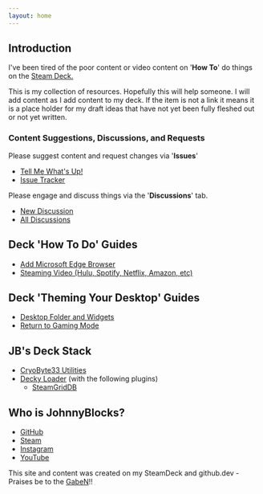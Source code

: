 ```yaml
---
layout: home
---
```

## Introduction

I've been tired of the poor content or video content on '**How To**' do things on the [Steam Deck.](https://store.steampowered.com/steamdeck)

This is my collection of resources.  Hopefully this will help someone.
I will add content as I add content to my deck.  If the item is not a link it means it is a place holder for my draft ideas that have not yet been fully fleshed out or not yet written.

### Content Suggestions, Discussions, and Requests

Please suggest content and request changes via '**Issues**'

- [Tell Me What's Up!](https://github.com/JohnnyBlocks/SteamDeck/issues/new/choose)
- [Issue Tracker](https://github.com/JohnnyBlocks/SteamDeck/issues)

Please engage and discuss things via the '**Discussions**' tab.  

- [New Discussion](https://github.com/JohnnyBlocks/SteamDeck/discussions/new)
- [All Discussions](https://github.com/JohnnyBlocks/SteamDeck/discussions)

## Deck '**How To Do**' Guides

- [Add Microsoft Edge Browser](microsoft_edge.md)
- [Steaming Video (Hulu, Spotify, Netflix, Amazon, etc)](video_streaming_services.md)

## Deck '**Theming Your Desktop**' Guides

- [Desktop Folder and Widgets](clean_desktop.md)
- [Return to Gaming Mode](return_to_gaming_mode.md)

## JB's Deck Stack

- [CryoByte33 Utilities](https://github.com/CryoByte33/steam-deck-utilities)
- [Decky Loader](https://github.com/SteamDeckHomebrew/decky-loader) (with the following plugins)
  - [SteamGridDB](https://www.steamgriddb.com/)

[//]: # "Comment- [Must Read / Watch / Impliment](deck_tweeks.md)"

## Who is JohnnyBlocks?

- [GitHub](https://github.com/JohnnyBlocks)
- [Steam](https://steamcommunity.com/id/JohnnyBlocks)
- [Instagram](https://instagram.com/JohnnyBlocks_)
- [YouTube](https://www.youtube.com/@JohnnyBlocks)

This site and content was created on my SteamDeck and github.dev -   Praises be to the [GabeN](https://steamcommunity.com/id/gabelogannewell)!!
